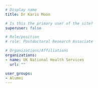 ```yaml
---
# Display name
title: Dr Karis Moon

# Is this the primary user of the site?
superuser: false

# Role/position
# role: Postdoctoral Research Associate

# Organizations/Affiliations
organizations:
- name: UK National Health Services
  url: ""

user_groups:
- Alumni
---
```

